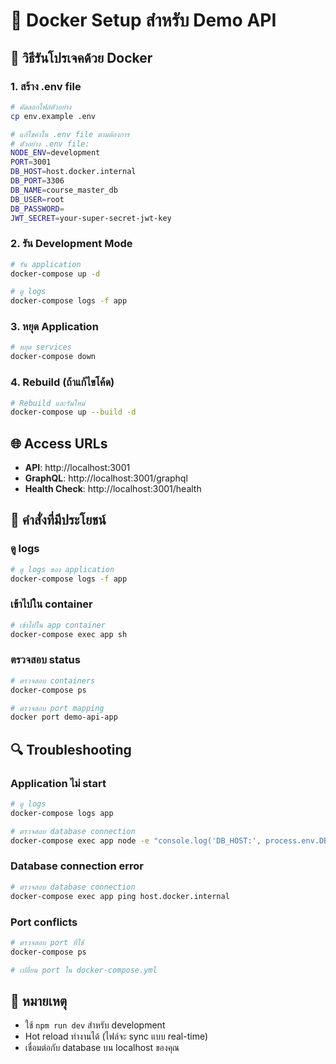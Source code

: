 # 🐳 Docker Setup สำหรับ Demo API

## 🚀 วิธีรันโปรเจคด้วย Docker

### 1. สร้าง .env file
```bash
# คัดลอกไฟล์ตัวอย่าง
cp env.example .env

# แก้ไขค่าใน .env file ตามต้องการ
# ตัวอย่าง .env file:
NODE_ENV=development
PORT=3001
DB_HOST=host.docker.internal
DB_PORT=3306
DB_NAME=course_master_db
DB_USER=root
DB_PASSWORD=
JWT_SECRET=your-super-secret-jwt-key
```

### 2. รัน Development Mode
```bash
# รัน application
docker-compose up -d

# ดู logs
docker-compose logs -f app
```

### 3. หยุด Application
```bash
# หยุด services
docker-compose down
```

### 4. Rebuild (ถ้าแก้ไขโค้ด)
```bash
# Rebuild และรันใหม่
docker-compose up --build -d
```

## 🌐 Access URLs
- **API**: http://localhost:3001
- **GraphQL**: http://localhost:3001/graphql
- **Health Check**: http://localhost:3001/health

## 🔧 คำสั่งที่มีประโยชน์

### ดู logs
```bash
# ดู logs ของ application
docker-compose logs -f app
```

### เข้าไปใน container
```bash
# เข้าไปใน app container
docker-compose exec app sh
```

### ตรวจสอบ status
```bash
# ตรวจสอบ containers
docker-compose ps

# ตรวจสอบ port mapping
docker port demo-api-app
```

## 🔍 Troubleshooting

### Application ไม่ start
```bash
# ดู logs
docker-compose logs app

# ตรวจสอบ database connection
docker-compose exec app node -e "console.log('DB_HOST:', process.env.DB_HOST)"
```

### Database connection error
```bash
# ตรวจสอบ database connection
docker-compose exec app ping host.docker.internal
```

### Port conflicts
```bash
# ตรวจสอบ port ที่ใช้
docker-compose ps

# เปลี่ยน port ใน docker-compose.yml
```

## 📝 หมายเหตุ
- ใช้ `npm run dev` สำหรับ development
- Hot reload ทำงานได้ (ไฟล์จะ sync แบบ real-time)
- เชื่อมต่อกับ database บน localhost ของคุณ
